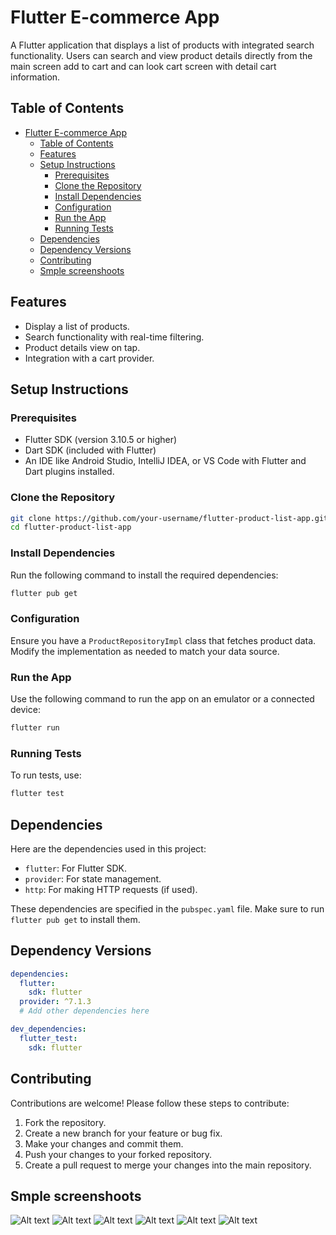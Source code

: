 # Flutter E-commerce App

A Flutter application that displays a list of products with integrated search functionality. Users can search and view product details directly from the main screen add to cart and can look cart screen with detail cart information.

## Table of Contents

- [Flutter E-commerce App](#flutter-e-commerce-app)
  - [Table of Contents](#table-of-contents)
  - [Features](#features)
  - [Setup Instructions](#setup-instructions)
    - [Prerequisites](#prerequisites)
    - [Clone the Repository](#clone-the-repository)
    - [Install Dependencies](#install-dependencies)
    - [Configuration](#configuration)
    - [Run the App](#run-the-app)
    - [Running Tests](#running-tests)
  - [Dependencies](#dependencies)
  - [Dependency Versions](#dependency-versions)
  - [Contributing](#contributing)
  - [Smple screenshoots](#smple-screenshoots)

## Features

- Display a list of products.
- Search functionality with real-time filtering.
- Product details view on tap.
- Integration with a cart provider.

## Setup Instructions

### Prerequisites

- Flutter SDK (version 3.10.5 or higher)
- Dart SDK (included with Flutter)
- An IDE like Android Studio, IntelliJ IDEA, or VS Code with Flutter and Dart plugins installed.

### Clone the Repository

```bash
git clone https://github.com/your-username/flutter-product-list-app.git
cd flutter-product-list-app
```

### Install Dependencies

Run the following command to install the required dependencies:

```bash
flutter pub get
```

### Configuration

Ensure you have a `ProductRepositoryImpl` class that fetches product data. Modify the implementation as needed to match your data source.

### Run the App

Use the following command to run the app on an emulator or a connected device:

```bash
flutter run
```

### Running Tests

To run tests, use:

```bash
flutter test
```

## Dependencies

Here are the dependencies used in this project:

- `flutter`: For Flutter SDK.
- `provider`: For state management.
- `http`: For making HTTP requests (if used).

These dependencies are specified in the `pubspec.yaml` file. Make sure to run `flutter pub get` to install them.

## Dependency Versions

```yaml
dependencies:
  flutter:
    sdk: flutter
  provider: ^7.1.3
  # Add other dependencies here

dev_dependencies:
  flutter_test:
    sdk: flutter
```

## Contributing

Contributions are welcome! Please follow these steps to contribute:

1. Fork the repository.
2. Create a new branch for your feature or bug fix.
3. Make your changes and commit them.
4. Push your changes to your forked repository.
5. Create a pull request to merge your changes into the main repository.

## Smple screenshoots

![Alt text](./screenshoot/1.png)
![Alt text](./screenshoot/2.png)
![Alt text](./screenshoot/3.png)
![Alt text](./screenshoot/4.png)
![Alt text](./screenshoot/5.png)
![Alt text](./screenshoot/6.png)
